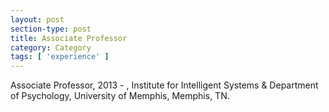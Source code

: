 ```yaml
---
layout: post
section-type: post
title: Associate Professor
category: Category
tags: [ 'experience' ]
---
```

Associate Professor, 2013 - , Institute for Intelligent Systems & Department of Psychology, University of Memphis, Memphis, TN.
